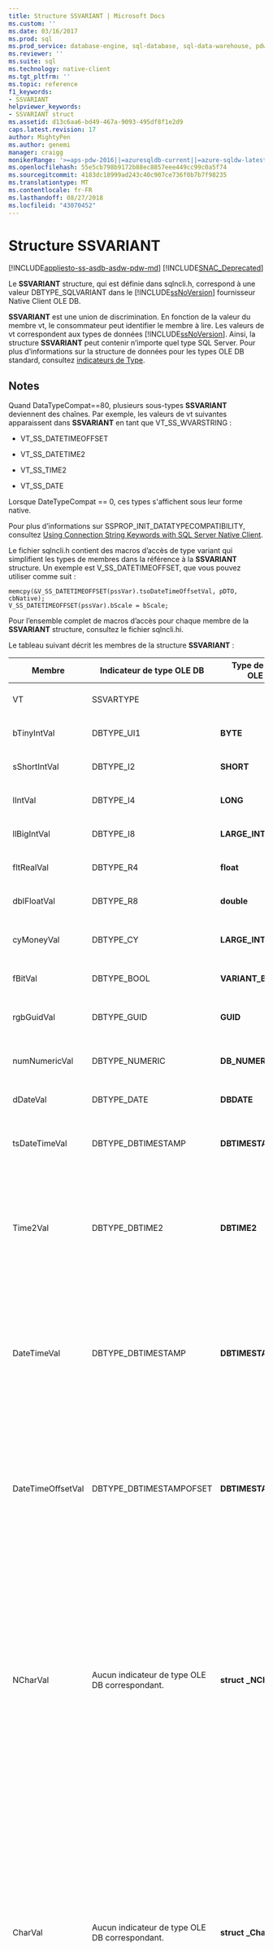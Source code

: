 ```yaml
---
title: Structure SSVARIANT | Microsoft Docs
ms.custom: ''
ms.date: 03/16/2017
ms.prod: sql
ms.prod_service: database-engine, sql-database, sql-data-warehouse, pdw
ms.reviewer: ''
ms.suite: sql
ms.technology: native-client
ms.tgt_pltfrm: ''
ms.topic: reference
f1_keywords:
- SSVARIANT
helpviewer_keywords:
- SSVARIANT struct
ms.assetid: d13c6aa6-bd49-467a-9093-495df8f1e2d9
caps.latest.revision: 17
author: MightyPen
ms.author: genemi
manager: craigg
monikerRange: '>=aps-pdw-2016||=azuresqldb-current||=azure-sqldw-latest||>=sql-server-2016||=sqlallproducts-allversions||>=sql-server-linux-2017||=azuresqldb-mi-current'
ms.openlocfilehash: 55e5cb798b9172b88ec8857eee449cc99c0a5f74
ms.sourcegitcommit: 4183dc18999ad243c40c907ce736f0b7b7f98235
ms.translationtype: MT
ms.contentlocale: fr-FR
ms.lasthandoff: 08/27/2018
ms.locfileid: "43070452"
---
```

# <a name="ssvariant-structure"></a>Structure SSVARIANT
[!INCLUDE[appliesto-ss-asdb-asdw-pdw-md](../../includes/appliesto-ss-asdb-asdw-pdw-md.md)]
[!INCLUDE[SNAC_Deprecated](../../includes/snac-deprecated.md)]

  Le **SSVARIANT** structure, qui est définie dans sqlncli.h, correspond à une valeur DBTYPE_SQLVARIANT dans le [!INCLUDE[ssNoVersion](../../includes/ssnoversion-md.md)] fournisseur Native Client OLE DB.  
  
 **SSVARIANT** est une union de discrimination. En fonction de la valeur du membre vt, le consommateur peut identifier le membre à lire. Les valeurs de vt correspondent aux types de données [!INCLUDE[ssNoVersion](../../includes/ssnoversion-md.md)]. Ainsi, la structure **SSVARIANT** peut contenir n’importe quel type SQL Server. Pour plus d’informations sur la structure de données pour les types OLE DB standard, consultez [indicateurs de Type](http://go.microsoft.com/fwlink/?LinkId=122171).  
  
## <a name="remarks"></a>Notes  
 Quand DataTypeCompat==80, plusieurs sous-types **SSVARIANT** deviennent des chaînes. Par exemple, les valeurs de vt suivantes apparaissent dans **SSVARIANT** en tant que VT_SS_WVARSTRING :  
  
-   VT_SS_DATETIMEOFFSET  
  
-   VT_SS_DATETIME2  
  
-   VT_SS_TIME2  
  
-   VT_SS_DATE  
  
 Lorsque DateTypeCompat == 0, ces types s'affichent sous leur forme native.  
  
 Pour plus d’informations sur SSPROP_INIT_DATATYPECOMPATIBILITY, consultez [Using Connection String Keywords with SQL Server Native Client](../../relational-databases/native-client/applications/using-connection-string-keywords-with-sql-server-native-client.md).  
  
 Le fichier sqlncli.h contient des macros d’accès de type variant qui simplifient les types de membres dans la référence à la **SSVARIANT** structure. Un exemple est V_SS_DATETIMEOFFSET, que vous pouvez utiliser comme suit :  
  
```  
memcpy(&V_SS_DATETIMEOFFSET(pssVar).tsoDateTimeOffsetVal, pDTO, cbNative);  
V_SS_DATETIMEOFFSET(pssVar).bScale = bScale;  
```  
  
 Pour l’ensemble complet de macros d’accès pour chaque membre de la **SSVARIANT** structure, consultez le fichier sqlncli.hi.  
  
 Le tableau suivant décrit les membres de la structure **SSVARIANT** :  
  
|Membre|Indicateur de type OLE DB|Type de données OLE DB C|Valeur vt|Commentaires|  
|------------|---------------------------|------------------------|--------------|--------------|  
|VT|SSVARTYPE|||Spécifie le type de valeur contenu dans la structure **SSVARIANT**.|  
|bTinyIntVal|DBTYPE_UI1|**BYTE**|**VT_SS_UI1**|Prend en charge la **tinyint** [!INCLUDE[ssNoVersion](../../includes/ssnoversion-md.md)] type de données.|  
|sShortIntVal|DBTYPE_I2|**SHORT**|**VT_SS_I2**|Prend en charge la **smallint** [!INCLUDE[ssNoVersion](../../includes/ssnoversion-md.md)] type de données.|  
|lIntVal|DBTYPE_I4|**LONG**|**VT_SS_I4**|Prend en charge la **int** [!INCLUDE[ssNoVersion](../../includes/ssnoversion-md.md)] type de données.|  
|llBigIntVal|DBTYPE_I8|**LARGE_INTEGER**|**VT_SS_I8**|Prend en charge la **bigint** [!INCLUDE[ssNoVersion](../../includes/ssnoversion-md.md)] type de données.|  
|fltRealVal|DBTYPE_R4|**float**|**VT_SS_R4**|Prend en charge la **réel** [!INCLUDE[ssNoVersion](../../includes/ssnoversion-md.md)] type de données.|  
|dblFloatVal|DBTYPE_R8|**double**|**VT_SS_R8**|Prend en charge la **float** [!INCLUDE[ssNoVersion](../../includes/ssnoversion-md.md)] type de données.|  
|cyMoneyVal|DBTYPE_CY|**LARGE_INTEGER**|**VT_SS_MONEY VT_SS_SMALLMONEY**|Prend en charge la **money** et **smallmoney** [!INCLUDE[ssNoVersion](../../includes/ssnoversion-md.md)] types de données.|  
|fBitVal|DBTYPE_BOOL|**VARIANT_BOOL**|**VT_SS_BIT**|Prend en charge la **bits** [!INCLUDE[ssNoVersion](../../includes/ssnoversion-md.md)] type de données.|  
|rgbGuidVal|DBTYPE_GUID|**GUID**|**VT_SS_GUID**|Prend en charge la **uniqueidentifier** [!INCLUDE[ssNoVersion](../../includes/ssnoversion-md.md)] type de données.|  
|numNumericVal|DBTYPE_NUMERIC|**DB_NUMERIC**|**VT_SS_NUMERIC**|Prend en charge la **numérique** [!INCLUDE[ssNoVersion](../../includes/ssnoversion-md.md)] type de données.|  
|dDateVal|DBTYPE_DATE|**DBDATE**|**VT_SS_DATE**|Prend en charge le type de données **date**[!INCLUDE[ssNoVersion](../../includes/ssnoversion-md.md)].|  
|tsDateTimeVal|DBTYPE_DBTIMESTAMP|**DBTIMESTAMP**|**VT_SS_SMALLDATETIME VT_SS_DATETIME VT_SS_DATETIME2**|Prend en charge la **smalldatetime**, **datetime**, et **datetime2** [!INCLUDE[ssNoVersion](../../includes/ssnoversion-md.md)] types de données.|  
|Time2Val|DBTYPE_DBTIME2|**DBTIME2**|**VT_SS_TIME2**|Prend en charge la **temps** [!INCLUDE[ssNoVersion](../../includes/ssnoversion-md.md)] type de données.<br /><br /> Inclut les membres suivants :<br /><br /> *tTime2Val* (**DBTIME2**)<br /><br /> *bScale* (**octets**) spécifie l’échelle pour *tTime2Val* valeur.|  
|DateTimeVal|DBTYPE_DBTIMESTAMP|**DBTIMESTAMP**|**VT_SS_DATETIME2**|Prend en charge la **datetime2** [!INCLUDE[ssNoVersion](../../includes/ssnoversion-md.md)] type de données.<br /><br /> Inclut les membres suivants :<br /><br /> *tsDataTimeVal* (DBTIMESTAMP)<br /><br /> *bScale* (**octets**) spécifie l’échelle pour *tsDataTimeVal* valeur.|  
|DateTimeOffsetVal|DBTYPE_DBTIMESTAMPOFSET|**DBTIMESTAMPOFFSET**|**VT_SS_DATETIMEOFFSET**|Prend en charge la **datetimeoffset** [!INCLUDE[ssNoVersion](../../includes/ssnoversion-md.md)] type de données.<br /><br /> Inclut les membres suivants :<br /><br /> *tsoDateTimeOffsetVal* (**DBTIMESTAMPOFFSET**)<br /><br /> *bScale* (**octets**) spécifie l’échelle pour *tsoDateTimeOffsetVal* valeur.|  
|NCharVal|Aucun indicateur de type OLE DB correspondant.|**struct _NCharVal**|**VT_SS_WVARSTRING,**<br /><br /> **VT_SS_WSTRING**|Prend en charge la **nchar** et **nvarchar** [!INCLUDE[ssNoVersion](../../includes/ssnoversion-md.md)] types de données.<br /><br /> Inclut les membres suivants :<br /><br /> *sActualLength* (**court**) spécifie la longueur réelle de la chaîne vers laquelle *pwchNCharVal* points. N'inclut pas le zéro de fin.<br /><br /> *sMaxLength* (**court**) spécifie la longueur maximale de la chaîne vers laquelle *pwchNCharVal* points.<br /><br /> *pwchNCharVal* (**WCHAR** \*) pointeur vers la chaîne.<br /><br /> Membres non utilisés : *rgbReserved*, *dwReserved*, et *pwchReserved*.|  
|CharVal|Aucun indicateur de type OLE DB correspondant.|**struct _CharVal**|**VT_SS_STRING,**<br /><br /> **VT_SS_VARSTRING**|Prend en charge la **char** et **varchar** [!INCLUDE[ssNoVersion](../../includes/ssnoversion-md.md)] types de données.<br /><br /> Inclut les membres suivants :<br /><br /> *sActualLength* (**court**) spécifie la longueur réelle de la chaîne vers laquelle *pchCharVal* points. N'inclut pas le zéro de fin.<br /><br /> *sMaxLength* (**court**) spécifie la longueur maximale de la chaîne vers laquelle *pchCharVal* points.<br /><br /> *pchCharVal* (**CHAR** \*) pointeur vers la chaîne.<br /><br /> Membres non utilisés :<br /><br /> *rgbReserved*, *dwReserved*, et *pwchReserved*.|  
|BinaryVal|Aucun indicateur de type OLE DB correspondant.|**struct _BinaryVal**|**VT_SS_VARBINARY,**<br /><br /> **VT_SS_BINARY**|Prend en charge la **binaire** et **varbinary** [!INCLUDE[ssNoVersion](../../includes/ssnoversion-md.md)] types de données.<br /><br /> Inclut les membres suivants :<br /><br /> *sActualLength* (**court**) indique la longueur réelle des données vers lesquelles *prgbBinaryVal* points.<br /><br /> *sMaxLength* (**court**) spécifie la longueur maximale des données vers lesquelles *prgbBinaryVal* points.<br /><br /> *prgbBinaryVal* (**octets** \*) pointeur vers les données binaires.<br /><br /> Membre non utilisé : *dwReserved*.|  
|UnknownType|UNUSED|UNUSED|UNUSED|UNUSED|  
|BLOBType|UNUSED|UNUSED|UNUSED|UNUSED|  
  
## <a name="see-also"></a>Voir aussi  
 [Types de données &#40;OLE DB&#41;](../../relational-databases/native-client-ole-db-data-types/data-types-ole-db.md)  
  
  
